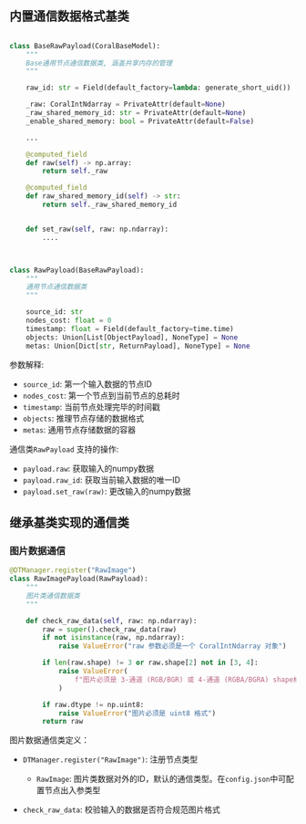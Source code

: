 
## 内置通信数据格式基类


```python

class BaseRawPayload(CoralBaseModel):
    """
    Base通用节点通信数据类, 涵盖共享内存的管理
    """

    raw_id: str = Field(default_factory=lambda: generate_short_uid())

    _raw: CoralIntNdarray = PrivateAttr(default=None)
    _raw_shared_memory_id: str = PrivateAttr(default=None)
    _enable_shared_memory: bool = PrivateAttr(default=False)

    ...

    @computed_field
    def raw(self) -> np.array:
        return self._raw

    @computed_field
    def raw_shared_memory_id(self) -> str:
        return self._raw_shared_memory_id


    def set_raw(self, raw: np.ndarray):
        ....



class RawPayload(BaseRawPayload):
    """
    通用节点通信数据类
    """

    source_id: str
    nodes_cost: float = 0
    timestamp: float = Field(default_factory=time.time)
    objects: Union[List[ObjectPayload], NoneType] = None
    metas: Union[Dict[str, ReturnPayload], NoneType] = None

```

参数解释: 

- `source_id`: 第一个输入数据的节点ID
- `nodes_cost`: 第一个节点到当前节点的总耗时
- `timestamp`: 当前节点处理完毕的时间戳
- `objects`: 推理节点存储的数据格式
- `metas`:  通用节点存储数据的容器

通信类`RawPayload` 支持的操作:

- `payload.raw`: 获取输入的numpy数据
- `payload.raw_id`: 获取当前输入数据的唯一ID
- `payload.set_raw(raw)`: 更改输入的numpy数据


## 继承基类实现的通信类

### 图片数据通信

```python
@DTManager.register("RawImage")
class RawImagePayload(RawPayload):
    """
    图片类通信数据类
    """

    def check_raw_data(self, raw: np.ndarray):
        raw = super().check_raw_data(raw)
        if not isinstance(raw, np.ndarray):
            raise ValueError("raw 参数必须是一个 CoralIntNdarray 对象")

        if len(raw.shape) != 3 or raw.shape[2] not in [3, 4]:
            raise ValueError(
                f"图片必须是 3-通道 (RGB/BGR) 或 4-通道 (RGBA/BGRA) shape格式的数组, 目前的shape值为: {raw.shape}"
            )

        if raw.dtype != np.uint8:
            raise ValueError("图片必须是 uint8 格式")
        return raw
```

图片数据通信类定义：

- `DTManager.register("RawImage")`: 注册节点类型
    - `RawImage`: 图片类数据对外的ID，默认的通信类型。在`config.json`中可配置节点出入参类型

- `check_raw_data`: 校验输入的数据是否符合规范图片格式